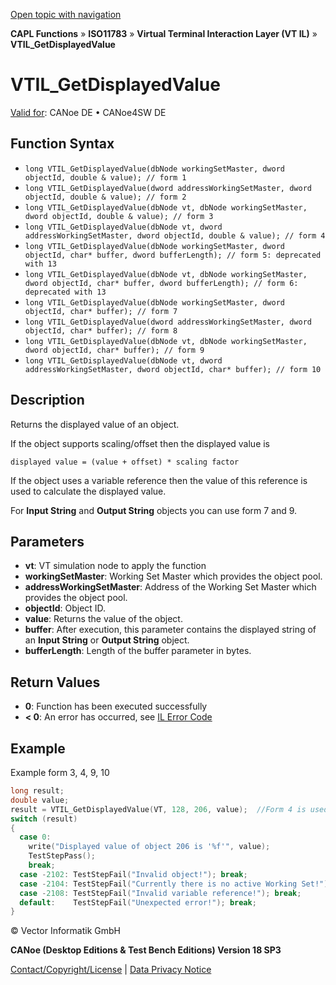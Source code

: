 [Open topic with navigation](../../../../../../CANoeDEFamily.htm#Topics/CAPLFunctions/ISO11783/ISOInteractionLayerVT/Functions/CAPLfunctionIso11783VTILGetDisplayedValue.md)

**CAPL Functions** » **ISO11783** » **Virtual Terminal Interaction Layer (VT IL)** » **VTIL_GetDisplayedValue**

# VTIL_GetDisplayedValue

[Valid for](../../../../Shared/FeatureAvailability.md):  CANoe DE • CANoe4SW DE

## Function Syntax

- `long VTIL_GetDisplayedValue(dbNode workingSetMaster, dword objectId, double & value); // form 1`
- `long VTIL_GetDisplayedValue(dword addressWorkingSetMaster, dword objectId, double & value); // form 2`
- `long VTIL_GetDisplayedValue(dbNode vt, dbNode workingSetMaster, dword objectId, double & value); // form 3`
- `long VTIL_GetDisplayedValue(dbNode vt, dword addressWorkingSetMaster, dword objectId, double & value); // form 4`
- `long VTIL_GetDisplayedValue(dbNode workingSetMaster, dword objectId, char* buffer, dword bufferLength); // form 5: deprecated with 13`
- `long VTIL_GetDisplayedValue(dbNode vt, dbNode workingSetMaster, dword objectId, char* buffer, dword bufferLength); // form 6: deprecated with 13`
- `long VTIL_GetDisplayedValue(dbNode workingSetMaster, dword objectId, char* buffer); // form 7`
- `long VTIL_GetDisplayedValue(dword addressWorkingSetMaster, dword objectId, char* buffer); // form 8`
- `long VTIL_GetDisplayedValue(dbNode vt, dbNode workingSetMaster, dword objectId, char* buffer); // form 9`
- `long VTIL_GetDisplayedValue(dbNode vt, dword addressWorkingSetMaster, dword objectId, char* buffer); // form 10`

## Description

Returns the displayed value of an object.

If the object supports scaling/offset then the displayed value is

`displayed value = (value + offset) * scaling factor`

If the object uses a variable reference then the value of this reference is used to calculate the displayed value.

For **Input String** and **Output String** objects you can use form 7 and 9.

## Parameters

- **vt**: VT simulation node to apply the function
- **workingSetMaster**: Working Set Master which provides the object pool.
- **addressWorkingSetMaster**: Address of the Working Set Master which provides the object pool.
- **objectId**: Object ID.
- **value**: Returns the value of the object.
- **buffer**: After execution, this parameter contains the displayed string of an **Input String** or **Output String** object.
- **bufferLength**: Length of the buffer parameter in bytes.

## Return Values

- **0**: Function has been executed successfully
- **< 0**: An error has occurred, see [IL Error Code](../../../CAPLfunctionsISOj1939ErrorCodes.md)

## Example

Example form 3, 4, 9, 10

```c
long result;
double value;
result = VTIL_GetDisplayedValue(VT, 128, 206, value);  //Form 4 is used
switch (result)
{
  case 0:
    write("Displayed value of object 206 is '%f'", value);
    TestStepPass();
    break;
  case -2102: TestStepFail("Invalid object!"); break;
  case -2104: TestStepFail("Currently there is no active Working Set!"); break;
  case -2108: TestStepFail("Invalid variable reference!"); break;
  default:    TestStepFail("Unexpected error!"); break;
}
```

© Vector Informatik GmbH

**CANoe (Desktop Editions & Test Bench Editions) Version 18 SP3**

[Contact/Copyright/License](../../../../Shared/ContactCopyrightLicense.md) | [Data Privacy Notice](https://www.vector.com/int/en/company/get-info/privacy-policy/)
